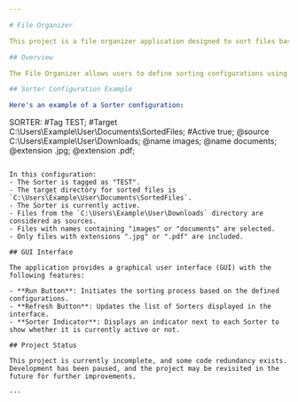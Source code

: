 ```yaml
---

# File Organizer

This project is a file organizer application designed to sort files based on user-defined configurations.

## Overview

The File Organizer allows users to define sorting configurations using a simple text-based format. Each configuration, known as a "Sorter", specifies criteria such as tags, target directories, source directories, file names, and extensions.

## Sorter Configuration Example

Here's an example of a Sorter configuration:

```
SORTER:
#Tag TEST;
#Target C:\Users\Example\User\Documents\SortedFiles;
#Active true;
@source C:\Users\Example\User\Downloads;
@name images;
@name documents;
@extension .jpg;
@extension .pdf;
```

In this configuration:
- The Sorter is tagged as "TEST".
- The target directory for sorted files is `C:\Users\Example\User\Documents\SortedFiles`.
- The Sorter is currently active.
- Files from the `C:\Users\Example\User\Downloads` directory are considered as sources.
- Files with names containing "images" or "documents" are selected.
- Only files with extensions ".jpg" or ".pdf" are included.

## GUI Interface

The application provides a graphical user interface (GUI) with the following features:

- **Run Button**: Initiates the sorting process based on the defined configurations.
- **Refresh Button**: Updates the list of Sorters displayed in the interface.
- **Sorter Indicator**: Displays an indicator next to each Sorter to show whether it is currently active or not.

## Project Status

This project is currently incomplete, and some code redundancy exists. Development has been paused, and the project may be revisited in the future for further improvements.

---
```

